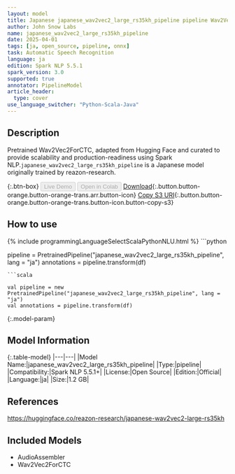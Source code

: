 ```yaml
---
layout: model
title: Japanese japanese_wav2vec2_large_rs35kh_pipeline pipeline Wav2Vec2ForCTC from reazon-research
author: John Snow Labs
name: japanese_wav2vec2_large_rs35kh_pipeline
date: 2025-04-01
tags: [ja, open_source, pipeline, onnx]
task: Automatic Speech Recognition
language: ja
edition: Spark NLP 5.5.1
spark_version: 3.0
supported: true
annotator: PipelineModel
article_header:
  type: cover
use_language_switcher: "Python-Scala-Java"
---
```


## Description

Pretrained Wav2Vec2ForCTC, adapted from Hugging Face and curated to provide scalability and production-readiness using Spark NLP.`japanese_wav2vec2_large_rs35kh_pipeline` is a Japanese model originally trained by reazon-research.

{:.btn-box}
<button class="button button-orange" disabled>Live Demo</button>
<button class="button button-orange" disabled>Open in Colab</button>
[Download](https://s3.amazonaws.com/auxdata.johnsnowlabs.com/public/models/japanese_wav2vec2_large_rs35kh_pipeline_ja_5.5.1_3.0_1743511994037.zip){:.button.button-orange.button-orange-trans.arr.button-icon}
[Copy S3 URI](s3://auxdata.johnsnowlabs.com/public/models/japanese_wav2vec2_large_rs35kh_pipeline_ja_5.5.1_3.0_1743511994037.zip){:.button.button-orange.button-orange-trans.button-icon.button-copy-s3}

## How to use



<div class="tabs-box" markdown="1">
{% include programmingLanguageSelectScalaPythonNLU.html %}
```python

pipeline = PretrainedPipeline("japanese_wav2vec2_large_rs35kh_pipeline", lang = "ja")
annotations =  pipeline.transform(df)   

```
```scala

val pipeline = new PretrainedPipeline("japanese_wav2vec2_large_rs35kh_pipeline", lang = "ja")
val annotations = pipeline.transform(df)

```
</div>

{:.model-param}
## Model Information

{:.table-model}
|---|---|
|Model Name:|japanese_wav2vec2_large_rs35kh_pipeline|
|Type:|pipeline|
|Compatibility:|Spark NLP 5.5.1+|
|License:|Open Source|
|Edition:|Official|
|Language:|ja|
|Size:|1.2 GB|

## References

https://huggingface.co/reazon-research/japanese-wav2vec2-large-rs35kh

## Included Models

- AudioAssembler
- Wav2Vec2ForCTC